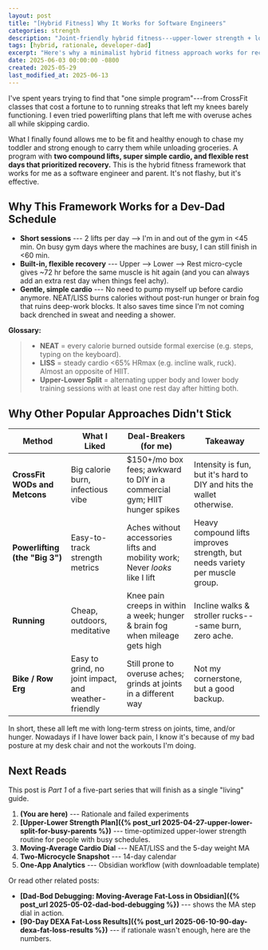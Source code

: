 ```yaml
---
layout: post
title: "[Hybrid Fitness] Why It Works for Software Engineers"
categories: strength
description: "Joint-friendly hybrid fitness---upper-lower strength + low-intensity cardio---for software engineers (and busy parents) who want to be healthy and strong without aches."
tags: [hybrid, rationale, developer-dad]
excerpt: "Here's why a minimalist hybrid fitness approach works for recovery, hunger control, and joint health."
date: 2025-06-03 00:00:00 -0800
created: 2025-05-29
last_modified_at: 2025-06-13
---
```


I've spent years trying to find that "one simple program"---from CrossFit classes that cost a fortune to to running streaks that left my knees barely functioning. I even tried powerlifting plans that left me with overuse aches all while skipping cardio.

What I finally found allows me to be fit and healthy enough to chase my toddler and strong enough to carry them while unloading groceries. A program with **two compound lifts, super simple cardio, and flexible rest days that prioritized recovery.** This is the hybrid fitness framework that works for me as a software engineer and parent. It's not flashy, but it's effective.

## Why This Framework Works for a Dev-Dad Schedule

- **Short sessions** --- 2 lifts per day \--> I'm in and out of the gym in <45 min. On busy gym days where the machines are busy, I can still finish in <60 min.
- **Built-in, flexible recovery** --- Upper \--> Lower \--> Rest micro-cycle gives ~72 hr before the same muscle is hit again (and you can always add an extra rest day when things feel achy).
- **Gentle, simple cardio** --- No need to pump myself up before cardio anymore. NEAT/LISS burns calories without post-run hunger or brain fog that ruins deep-work blocks. It also saves time since I'm not coming back drenched in sweat and needing a shower.

**Glossary:**
>- **NEAT** = every calorie burned outside formal exercise (e.g. steps, typing on the keyboard).
>- **LISS** = steady cardio <65% HRmax (e.g. incline walk, ruck). Almost an opposite of HIIT.
>- **Upper-Lower Split** = alternating upper body and lower body training sessions with at least one rest day after hitting both.

## Why Other Popular Approaches Didn't Stick

| Method | What I Liked | Deal-Breakers (for me) | Takeaway |
| --- | --- | --- | --- |
| **CrossFit WODs and Metcons** | Big calorie burn, infectious vibe | $150+/mo box fees; awkward to DIY in a commercial gym; HIIT hunger spikes | Intensity is fun, but it's hard to DIY and hits the wallet otherwise. |
| **Powerlifting (the "Big 3")** | Easy-to-track strength metrics | Aches without accessories lifts and mobility work; Never _looks_ like I lift | Heavy compound lifts improves strength, but needs variety per muscle group. |
| **Running** | Cheap, outdoors, meditative | Knee pain creeps in within a week; hunger & brain fog when mileage gets high | Incline walks & stroller rucks---same burn, zero ache. |
| **Bike / Row Erg** | Easy to grind, no joint impact, and weather-friendly | Still prone to overuse aches; grinds at joints in a different way | Not my cornerstone, but a good backup. |

In short, these all left me with long-term stress on joints, time, and/or hunger. Nowadays if I have lower back pain, I know it's because of my bad posture at my desk chair and not the workouts I'm doing.

## Next Reads

This post is *Part 1* of a five-part series that will finish as a single "living" guide.

1. **(You are here)** --- Rationale and failed experiments
2. **[Upper-Lower Strength Plan]({% post_url 2025-04-27-upper-lower-split-for-busy-parents %})** --- time-optimized upper-lower strength routine for people with busy schedules.
3. **Moving-Average Cardio Dial** --- NEAT/LISS and the 5-day weight MA
4. **Two-Microcycle Snapshot** --- 14-day calendar
5. **One-App Analytics** --- Obsidian workflow (with downloadable template)

Or read other related posts:
* **[Dad-Bod Debugging: Moving-Average Fat-Loss in Obsidian]({% post_url 2025-05-02-dad-bod-debugging %})** --- shows the MA step dial in action.
* **[90-Day DEXA Fat-Loss Results]({% post_url 2025-06-10-90-day-dexa-fat-loss-results %})** --- if rationale wasn't enough, here are the numbers.
